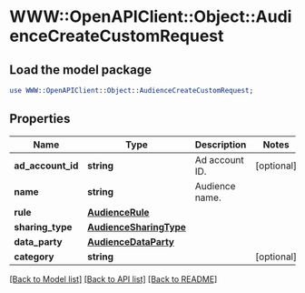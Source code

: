 # WWW::OpenAPIClient::Object::AudienceCreateCustomRequest

## Load the model package
```perl
use WWW::OpenAPIClient::Object::AudienceCreateCustomRequest;
```

## Properties
Name | Type | Description | Notes
------------ | ------------- | ------------- | -------------
**ad_account_id** | **string** | Ad account ID. | [optional] 
**name** | **string** | Audience name. | 
**rule** | [**AudienceRule**](AudienceRule.md) |  | 
**sharing_type** | [**AudienceSharingType**](AudienceSharingType.md) |  | 
**data_party** | [**AudienceDataParty**](AudienceDataParty.md) |  | 
**category** | **string** |  | [optional] 

[[Back to Model list]](../README.md#documentation-for-models) [[Back to API list]](../README.md#documentation-for-api-endpoints) [[Back to README]](../README.md)


